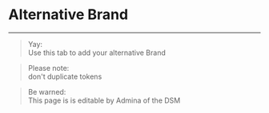 
# Alternative Brand

---

> Yay:  
> Use this tab to add your alternative Brand

> Please note:  
> don't duplicate tokens 

> Be warned:  
> This page is is editable by Admina of the DSM